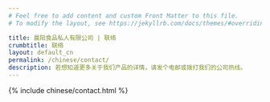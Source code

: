 ```yaml
---
# Feel free to add content and custom Front Matter to this file.
# To modify the layout, see https://jekyllrb.com/docs/themes/#overriding-theme-defaults

title: 晨阳食品私人有限公司 | 联络
crumbtitle: 联络
layout: default_cn
permalink: /chinese/contact/
description: 若想知道更多关于我们产品的详情，请发个电邮或拨打我们的公司热线。
---
```


{% include chinese/contact.html %}